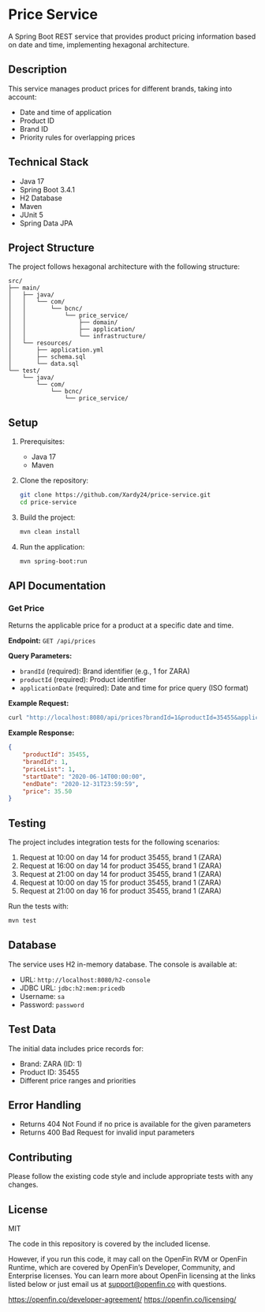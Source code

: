 # Price Service

A Spring Boot REST service that provides product pricing information based on date and time, implementing hexagonal architecture.

## Description

This service manages product prices for different brands, taking into account:
- Date and time of application
- Product ID
- Brand ID
- Priority rules for overlapping prices

## Technical Stack

- Java 17
- Spring Boot 3.4.1
- H2 Database
- Maven
- JUnit 5
- Spring Data JPA

## Project Structure

The project follows hexagonal architecture with the following structure:

```
src/
├── main/
│   ├── java/
│   │   └── com/
│   │       └── bcnc/
│   │           └── price_service/
│   │               ├── domain/
│   │               ├── application/
│   │               └── infrastructure/
│   └── resources/
│       ├── application.yml
│       ├── schema.sql
│       └── data.sql
└── test/
    └── java/
        └── com/
            └── bcnc/
                └── price_service/
```

## Setup

1. Prerequisites:
    - Java 17
    - Maven

2. Clone the repository:
   ```bash
   git clone https://github.com/Xardy24/price-service.git
   cd price-service
   ```

3. Build the project:
   ```bash
   mvn clean install
   ```

4. Run the application:
   ```bash
   mvn spring-boot:run
   ```

## API Documentation

### Get Price

Returns the applicable price for a product at a specific date and time.

**Endpoint:** `GET /api/prices`

**Query Parameters:**
- `brandId` (required): Brand identifier (e.g., 1 for ZARA)
- `productId` (required): Product identifier
- `applicationDate` (required): Date and time for price query (ISO format)

**Example Request:**
```bash
curl "http://localhost:8080/api/prices?brandId=1&productId=35455&applicationDate=2020-06-14T10:00:00"
```

**Example Response:**
```json
{
    "productId": 35455,
    "brandId": 1,
    "priceList": 1,
    "startDate": "2020-06-14T00:00:00",
    "endDate": "2020-12-31T23:59:59",
    "price": 35.50
}
```

## Testing

The project includes integration tests for the following scenarios:

1. Request at 10:00 on day 14 for product 35455, brand 1 (ZARA)
2. Request at 16:00 on day 14 for product 35455, brand 1 (ZARA)
3. Request at 21:00 on day 14 for product 35455, brand 1 (ZARA)
4. Request at 10:00 on day 15 for product 35455, brand 1 (ZARA)
5. Request at 21:00 on day 16 for product 35455, brand 1 (ZARA)

Run the tests with:
```bash
mvn test
```

## Database

The service uses H2 in-memory database. The console is available at:
- URL: `http://localhost:8080/h2-console`
- JDBC URL: `jdbc:h2:mem:pricedb`
- Username: `sa`
- Password: `password`

## Test Data

The initial data includes price records for:
- Brand: ZARA (ID: 1)
- Product ID: 35455
- Different price ranges and priorities

## Error Handling

- Returns 404 Not Found if no price is available for the given parameters
- Returns 400 Bad Request for invalid input parameters

## Contributing

Please follow the existing code style and include appropriate tests with any changes.

## License

MIT

The code in this repository is covered by the included license.

However, if you run this code, it may call on the OpenFin RVM or OpenFin Runtime, which are covered by OpenFin’s Developer, Community, and Enterprise licenses. You can learn more about OpenFin licensing at the links listed below or just email us at support@openfin.co with questions.

https://openfin.co/developer-agreement/
https://openfin.co/licensing/